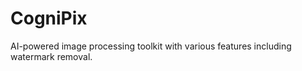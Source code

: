 # CogniPix

AI-powered image processing toolkit with various features including watermark removal.

